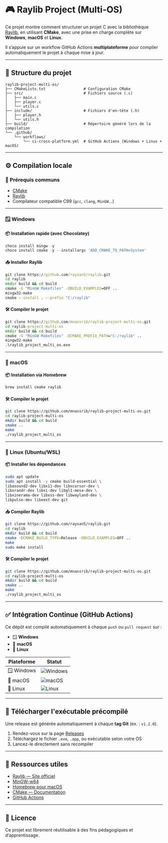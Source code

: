 # 🎮 Raylib Project (Multi-OS)

Ce projet montre comment structurer un projet C avec la bibliothèque [Raylib](https://www.raylib.com/), en utilisant **CMake**, avec une prise en charge complète sur **Windows**, **macOS** et **Linux**.

Il s’appuie sur un workflow GitHub Actions **multiplateforme** pour compiler automatiquement le projet à chaque mise à jour.

---

## 📁 Structure du projet

```
raylib-project-multi-os/
├── CMakeLists.txt                 # Configuration CMake
├── src/                           # Fichiers source (.c)
│   ├── main.c
│   ├── player.c
│   └── utils.c
├── include/                       # Fichiers d'en-tête (.h)
│   ├── player.h
│   └── utils.h
├── build/                         # Répertoire généré lors de la compilation
└── .github/
    └── workflows/
        └── ci-cross-platform.yml  # GitHub Actions (Windows + Linux + macOS)
```

---

## ⚙️ Compilation locale

### 🔧 Prérequis communs

* [CMake](https://cmake.org/download/)
* [Raylib](https://www.raylib.com/)
* Compilateur compatible C99 (`gcc`, `clang`, `MinGW`...)

---

### 🪟 Windows

#### 📦 Installation rapide (avec Chocolatey)

```powershell
choco install mingw -y
choco install cmake -y --installargs 'ADD_CMAKE_TO_PATH=System'
```

#### 📥 Installer Raylib

```cmd
git clone https://github.com/raysan5/raylib.git
cd raylib
mkdir build && cd build
cmake -G "MinGW Makefiles" -DBUILD_EXAMPLES=OFF ..
mingw32-make
cmake --install . --prefix "C:/raylib"
```

#### 🛠️ Compiler le projet

```cmd
git clone https://github.com/mnassrib/raylib-project-multi-os.git
cd raylib-project-multi-os
mkdir build && cd build
cmake -G "MinGW Makefiles" -DCMAKE_PREFIX_PATH="C:/raylib" ..
mingw32-make
.\raylib_project_multi_os.exe
```

---

### 🍎 macOS

#### 📦 Installation via Homebrew

```bash
brew install cmake raylib
```

#### 🛠️ Compiler le projet

```bash
git clone https://github.com/mnassrib/raylib-project-multi-os.git
cd raylib-project-multi-os
mkdir build && cd build
cmake ..
make
./raylib_project_multi_os
```

---

### 🐧 Linux (Ubuntu/WSL)

#### 📦 Installer les dépendances

```bash
sudo apt update
sudo apt install -y cmake build-essential \
libasound2-dev libx11-dev libxcursor-dev \
libxrandr-dev libxi-dev libgl1-mesa-dev \
libxinerama-dev libxss-dev libwayland-dev \
libpulse-dev libxext-dev git
```

#### 📥 Compiler Raylib

```bash
git clone https://github.com/raysan5/raylib.git
cd raylib
mkdir build && cd build
cmake -DCMAKE_BUILD_TYPE=Release -DBUILD_EXAMPLES=OFF ..
make
sudo make install
```

#### 🛠️ Compiler le projet

```bash
git clone https://github.com/mnassrib/raylib-project-multi-os.git
cd raylib-project-multi-os
mkdir build && cd build
cmake ..
make
./raylib_project_multi_os
```

---

## ✅ Intégration Continue (GitHub Actions)

Ce dépôt est compilé automatiquement à chaque `push` ou `pull request` sur :

* 🪟 **Windows**
* 🍎 **macOS**
* 🐧 **Linux**

| Plateforme | Statut                                                                                                                        |
| ---------- | ----------------------------------------------------------------------------------------------------------------------------- |
| 🪟 Windows | ![Windows](https://github.com/mnassrib/raylib-project-multi-os/actions/workflows/ci-cross-platform.yml/badge.svg?branch=main) |
| 🍎 macOS   | ![macOS](https://github.com/mnassrib/raylib-project-multi-os/actions/workflows/ci-cross-platform.yml/badge.svg?branch=main)   |
| 🐧 Linux   | ![Linux](https://github.com/mnassrib/raylib-project-multi-os/actions/workflows/ci-cross-platform.yml/badge.svg?branch=main)   |

---

## 🚀 Télécharger l'exécutable précompilé

Une release est générée automatiquement à chaque **tag Git** (ex. : `v1.2.0`).

1. Rendez-vous sur la page [Releases](https://github.com/mnassrib/raylib-project-multi-os/releases)
2. Téléchargez le fichier `.exe`, `.app`, ou exécutable selon votre OS
3. Lancez-le directement sans recompiler

---

## 🧠 Ressources utiles

* [Raylib — Site officiel](https://www.raylib.com/)
* [MinGW-w64](https://www.mingw-w64.org/)
* [Homebrew pour macOS](https://brew.sh)
* [CMake — Documentation](https://cmake.org/documentation/)
* [GitHub Actions](https://docs.github.com/en/actions)

---

## 📜 Licence

Ce projet est librement réutilisable à des fins pédagogiques et d’apprentissage.
